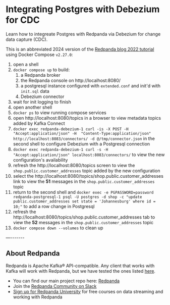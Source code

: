 # Integrating Postgres with Debezium for CDC

Learn how to integreate Postgres with Redpanda via Debezium for change data capture (CDC).

This is an abbreviated 2024 version of the [Redpanda blog 2022 tutorial](https://redpanda.com/blog/change-data-capture-postgres-debezium-kafka-connect) using Docker Compose `v2.27.0`:

1. open a shell
2. `docker compose up` to build:
    1. a Redpanda broker
    2. the Redpanda console on http://localhost:8080/
    3. a postgresql instance configured with `extended.conf` and init'd with `init.sql` data
    4. Debezium connector
3. wait for init logging to finish
4. open another shell
5. `docker ps` to view running compose services
6. open http://localhost:8080/topics in a browser to view metadata topics added by Kafka Connect
7. `docker exec redpanda-debezium-1 curl -is -X POST -H "Accept:application/json" -H  "Content-Type:application/json" http://localhost:8083/connectors/ -d @/tmp/connector.json` in the second shell to configure Debezium with a Postgresql connection
8. `docker exec redpanda-debezium-1 curl -s -H "Accept:application/json" localhost:8083/connectors/` to view the new configuration's availability
9. refresh the http://localhost:8080/topics screen to view the `shop.public.customer_addresses` topic added by the new configuration
10. select the http://localhost:8080/topics/shop.public.customer_addresses link to view the **51** messages in the `shop.public.customer_addresses` topic
11. return to the second shell and `docker exec -e PGPASSWORD=password redpanda-postgresql-1 psql -U postgres -d shop -c "update public.customer_addresses set state = 'Johannesburg' where id = 10;"` to add a row change in Postgresql
12. refresh the http://localhost:8080/topics/shop.public.customer_addresses tab to view the **52** messages in the `shop.public.customer_addresses` topic
13. `docker compose down --volumes` to clean up

—-------

## About Redpanda 

Redpanda is Apache Kafka® API-compatible. Any client that works with Kafka will work with Redpanda, but we have tested the ones listed [here](https://docs.redpanda.com/docs/reference/faq/#what-clients-do-you-recommend-to-use-with-redpanda).

* You can find our main project repo here: [Redpanda](https://github.com/redpanda-data/redpanda)
* Join the [Redpanda Community on Slack](https://redpanda.com/slack)
* [Sign up for Redpanda University](https://university.redpanda.com/) for free courses on data streaming and working with Redpanda